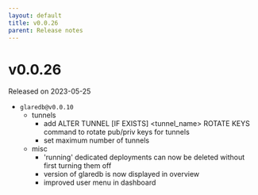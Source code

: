 ```yaml
---
layout: default
title: v0.0.26
parent: Release notes
---
```


<!-- markdownlint-disable title-case-style -->

# v0.0.26

Released on 2023-05-25

<!-- markdownlint-enable title-case-style -->

- `glaredb@v0.0.10`
  - tunnels
    - add ALTER TUNNEL [IF EXISTS] <tunnel_name> ROTATE KEYS command to rotate
      pub/priv keys for tunnels
    - set maximum number of tunnels
  - misc
    - 'running' dedicated deployments can now be deleted without first turning
      them off
    - version of glaredb is now displayed in overview
    - improved user menu in dashboard
